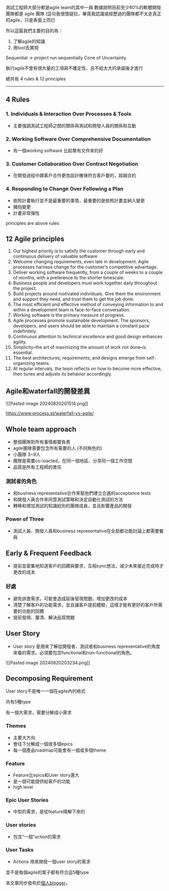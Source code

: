 
測試工程師大部分都是agile team的其中一員
數據說明目前至少80%的軟體開發團隊都是 agile 團隊 (這句我很懷疑拉，畢竟我認識或經歷過的團隊都不太走真正的agile，只是表面上而已

所以這篇我們主要的目的為：
1. 了解agile的知識
2. 用tool去實現

Sequential -> project run sequentially
Cone of Uncertainty

執行agile不會有很大量的工項與不確定性、且不給太大的承諾後才進行

總共有 4 rules & 12 principles

---

## 4 Rules

### 1. Individuals & Interaction Over Processes & Tools

- 主要強調測試工程師之間的關係與測試和開發人員的關係和互動

### 2. Working Software Over Comprehensive Documentation

- 有一個working software 比起單有文件來的好

### 3. Customer Collaboration Over Contract Negotiation

- 在開發過程中跟客戶合作更改設計確保符合客戶要的，超越合約

### 4. Responding to Change Over Following a Plan
- 依照計畫執行並不是最重要的事情，最重要的是依照計畫並納入變更
- 擁抱變更
- 計畫非常彈性


principles are above rules

## 12 Agile principles

1. Our highest priority is to satisfy the customer through early and continuous delivery of valuable software
2. Welcome changing requirements, even late in development. Agile processes harness change for the customer’s competitive advantage.
3. Deliver working software frequently, from a couple of weeks to a couple of months, with a preference to the shorter timescale.
4. Business people and developers must work together daily throughout the project.
5. Build projects around motivated individuals. Give them the environment and support they need, and trust them to get the job done.
6. The most efficient and effective method of conveying information to and within a development team is face-to-face conversation.
7. Working software is the primary measure of progress.
8. Agile processes promote sustainable development. The sponsors, developers, and users should be able to maintain a constant pace indefinitely.
9. Continuous attention to technical excellence and good design enhances agility.
10. Simplicity–the art of maximizing the amount of work not done–is essential.
11. The best architectures, requirements, and designs emerge from self-organizing teams.
12. At regular intervals, the team reflects on how to become more effective, then tunes and adjusts its behavior accordingly.


## Agile和waterfall的開發差異

![[Pasted image 20240820201514.png]]

https://www.process.st/waterfall-vs-agile/


## Whole team approach

- 整個團隊對所有事情都要負責
- agile團隊需要包含所有需要的人 (不同角色的)
- 小團隊 3~9人
- 團隊是需要co-loacted，在同一個地區、分享同一個工作空間
- 品質是所有工程師的責任

### 測試者的角色
- 和business representative合作來幫他們建立合適的acceptance tests
- 和開發人員合作來同意測試策略和決定自動化測試的方法
- 轉移和增加測試的知識給別的團隊成員，並且影響產品的開發


### Power of Three
- 測試人員、開發人員和business representative在全部都功能討論上都需要餐與



## Early & Frequent Feedback

- 提前並密集地知道客戶的回饋與要求，互相sync想法，減少未來接近完成時才更改的成本

### 好處

- 避免誤會需求，可能會造成延後發現問題，增加更改的成本
- 清楚了解客戶的功能需求，並且讓客戶提前體驗，這樣才能有更好的客戶所需要的功能的回饋
- 提前發現、釐清、解決品質問題



## User Story

- User story 是用來了解從開發者、測試者和business representative的角度來看的需求。必須要包含functional和non-functional的角色。

![[Pasted image 20240820203234.png]]

## Decomposing Requirement

User story不是唯一一個在agile內的格式

共有5種type

有一個大需求，需要分解成小需求

### Themes
- 主要大方向
- 會往下分解成一個或多個epics
- 每一個產品roadmap可能會有一個或多個theme

### Feature
- Feature比epics和User story還大
- 是一個可能提供給客戶的功能
- high level

### Epic User Stories
- 中型的需求，是從feature降解下來的

### User stories
- 包含"一個"action的需求


### User Tasks
- Actions 用來開發一個user story的需求

並不是每個agile的案子都有符合這5種type

本文章同步發布於[個人blogger](https://hsujy.wordpress.com/)。